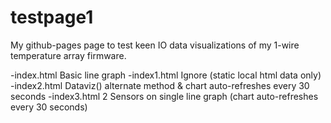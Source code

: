 # testpage1

My github-pages page to test keen IO data visualizations of my 1-wire temperature array firmware.

-index.html  Basic line graph
-index1.html Ignore (static local html data only)
-index2.html Dataviz() alternate method & chart auto-refreshes every 30 seconds
-index3.html 2 Sensors on single line graph (chart auto-refreshes every 30 seconds)
